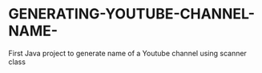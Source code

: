 # GENERATING-YOUTUBE-CHANNEL-NAME-
First Java project to generate name of a Youtube channel using scanner class
